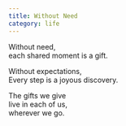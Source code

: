 ```yaml
---
title: Without Need
category: life
---
```


Without need,  
each shared moment is a gift.

Without expectations,  
Every step is a joyous discovery.

The gifts we give  
live in each of us,  
wherever we go.
